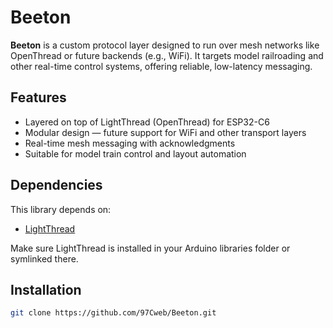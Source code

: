 # Beeton

**Beeton** is a custom protocol layer designed to run over mesh networks like OpenThread or future backends (e.g., WiFi). It targets model railroading and other real-time control systems, offering reliable, low-latency messaging.

## Features

- Layered on top of LightThread (OpenThread) for ESP32-C6
- Modular design — future support for WiFi and other transport layers
- Real-time mesh messaging with acknowledgments
- Suitable for model train control and layout automation

## Dependencies

This library depends on:

- [LightThread](https://github.com/97Cweb/LightThread)

Make sure LightThread is installed in your Arduino libraries folder or symlinked there.

## Installation

```bash
git clone https://github.com/97Cweb/Beeton.git
